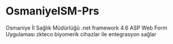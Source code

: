 # OsmaniyeISM-Prs
Osmaniye İl Sağlık Müdürlüğü
.net framework 4.6 ASP Web Form Uygulaması
zkteco biyomerik cihazlar ile entegrasyon sağlar
